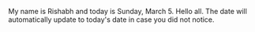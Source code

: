 My name is Rishabh and today is Sunday, March 5. Hello all. The date will automatically update to today's date in case you did not notice.

